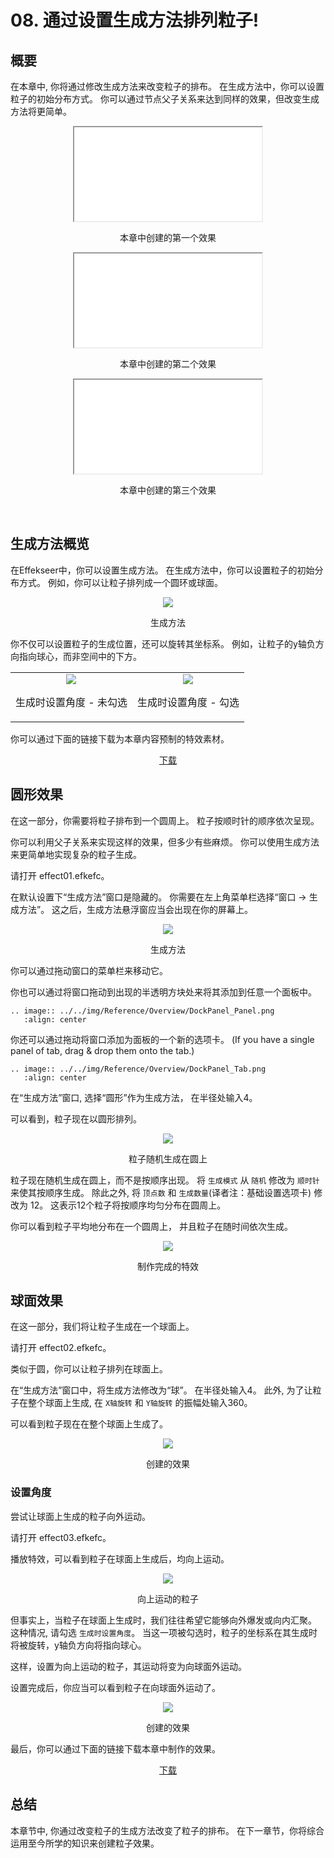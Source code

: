 ﻿# 08. 通过设置生成方法排列粒子!

## 概要

在本章中, 你将通过修改生成方法来改变粒子的排布。
在生成方法中，你可以设置粒子的初始分布方式。
你可以通过节点父子关系来达到同样的效果，但改变生成方法将更简单。


<div align="center" class='col-md-4'>
<iframe src='../../Sample/viewer_en.html#08_02_Sample/effect1.efk'></iframe>
<p>本章中创建的第一个效果</p>
</div>

<div align="center" class='col-md-4'>
<iframe src='../../Sample/viewer_en.html#08_02_Sample/effect2.efk'></iframe>
<p>本章中创建的第二个效果</p>
</div>


<div align="center"class='col-md-4'>
<iframe src='../../Sample/viewer_en.html#08_02_Sample/effect3.efk'></iframe>
<p>本章中创建的第三个效果</p>
</div>
&nbsp;

## 生成方法概览

在Effekseer中，你可以设置生成方法。
在生成方法中，你可以设置粒子的初始分布方式。
例如，你可以让粒子排列成一个圆环或球面。

<div align="center">
<img src="../../img/Tutorial/08_spawn_method.png">
<p>生成方法</p>
</div>

你不仅可以设置粒子的生成位置，还可以旋转其坐标系。
例如，让粒子的y轴负方向指向球心，而非空间中的下方。

<div align="center">
<table>
<tr>

<td>
<div align="center">
<img src="../../img/Tutorial/08_affect_no_angle.png">
<p>生成时设置角度 - 未勾选</p>
</div>
</td>

<td>
<div align="center">
<img src="../../img/Tutorial/08_affect_angle.png">
<p>生成时设置角度 - 勾选</p>
</div>
</td>

</tr>
</table>
</div>

<p>你可以通过下面的链接下载为本章内容预制的特效素材。</p>
<div align="center">
<p><a href = "../../Sample/08_01_Sample.zip">下载</a></p>
</div>

## 圆形效果

在这一部分，你需要将粒子排布到一个圆周上。
粒子按顺时针的顺序依次呈现。

你可以利用父子关系来实现这样的效果，但多少有些麻烦。
你可以使用生成方法来更简单地实现复杂的粒子生成。

请打开 effect01.efkefc。

在默认设置下“生成方法”窗口是隐藏的。
你需要在左上角菜单栏选择“窗口 -> 生成方法”。
这之后，生成方法悬浮窗应当会出现在你的屏幕上。

<div align="center">
<img src="../../img/Tutorial/08_spawn_en.png">
<p>生成方法</p>
</div>

你可以通过拖动窗口的菜单栏来移动它。

你也可以通过将窗口拖动到出现的半透明方块处来将其添加到任意一个面板中。

```eval_rst
.. image:: ../../img/Reference/Overview/DockPanel_Panel.png
   :align: center
```

你还可以通过拖动将窗口添加为面板的一个新的选项卡。
(If you have a single panel of tab, drag & drop them onto the tab.)

```eval_rst
.. image:: ../../img/Reference/Overview/DockPanel_Tab.png
   :align: center
```

在“生成方法”窗口, 选择“圆形”作为生成方法，
在半径处输入4。

可以看到，粒子现在以圆形排列。


<div align="center">
<img src="../../img/Tutorial/08_effect1_random.gif">
<p>粒子随机生成在圆上</p>
</div>

粒子现在随机生成在圆上，而不是按顺序出现。
将 ```生成模式``` 从 ```随机``` 修改为 ```顺时针``` 来使其按顺序生成。
除此之外, 将 ```顶点数``` 和 ```生成数量```(译者注：基础设置选项卡) 修改为 12。
这表示12个粒子将按顺序均匀分布在圆周上。

你可以看到粒子平均地分布在一个圆周上，
并且粒子在随时间依次生成。

<div align="center">
<img src="../../img/Tutorial/08_effect1.gif">
<p>制作完成的特效</p>
</div>

## 球面效果

在这一部分，我们将让粒子生成在一个球面上。

请打开 effect02.efkefc。

类似于圆，你可以让粒子排列在球面上。

在“生成方法”窗口中，将生成方法修改为“球”。
在半径处输入4。
此外, 为了让粒子在整个球面上生成, 在 ```X轴旋转``` 和 ```Y轴旋转``` 的振幅处输入360。

可以看到粒子现在在整个球面上生成了。

<div align="center">
<img src="../../img/Tutorial/08_effect2.gif">
<p>创建的效果</p>
</div>

### 设置角度

尝试让球面上生成的粒子向外运动。

请打开 effect03.efkefc。

播放特效，可以看到粒子在球面上生成后，均向上运动。

<div align="center">
<img src="../../img/Tutorial/08_effect3_start.gif">
<p>向上运动的粒子</p>
</div>

但事实上，当粒子在球面上生成时，我们往往希望它能够向外爆发或向内汇聚。
这种情况, 请勾选 ```生成时设置角度```。
当这一项被勾选时，粒子的坐标系在其生成时将被旋转，y轴负方向将指向球心。

这样，设置为向上运动的粒子，其运动将变为向球面外运动。

设置完成后，你应当可以看到粒子在向球面外运动了。


<div align="center">
<img src="../../img/Tutorial/08_effect3.gif">
<p>创建的效果</p>
</div>

最后，你可以通过下面的链接下载本章中制作的效果。

<div align="center">
<a href = "../../Sample/08_02_Sample.zip">下载</a>
</div>

## 总结

本章节中, 你通过改变粒子的生成方法改变了粒子的排布。
在下一章节，你将综合运用至今所学的知识来创建粒子效果。